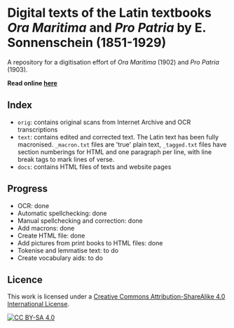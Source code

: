 # Digital texts of the Latin textbooks _Ora Maritima_ and _Pro Patria_ by E. Sonnenschein (1851-1929)

A repository for a digitisation effort of _Ora Maritima_ (1902) and _Pro Patria_ (1903).

**Read online [here](https://fergusjpwalsh.github.io/sonnenschein/)**

## Index
* ```orig```: contains original scans from Internet Archive and OCR transcriptions
* ```text```: contains edited and corrected text. The Latin text has been fully macronised. `_macron.txt` files are 'true' plain text, `_tagged.txt` files have section numberings for HTML and one paragraph per line, with line break tags to mark lines of verse.
* ```docs```: contains HTML files of texts and website pages

## Progress
* OCR: done
* Automatic spellchecking: done
* Manual spellchecking and correction: done
* Add macrons: done
* Create HTML file: done
* Add pictures from print books to HTML files: done
* Tokenise and lemmatise text: to do
* Create vocabulary aids: to do

## Licence

This work is licensed under a [Creative Commons Attribution-ShareAlike 4.0 International License](http://creativecommons.org/licenses/by-sa/4.0/).

[![CC BY-SA 4.0][cc-by-sa-image]][cc-by-sa]

[cc-by-sa]: http://creativecommons.org/licenses/by-sa/4.0/
[cc-by-sa-image]: https://licensebuttons.net/l/by-sa/4.0/88x31.png
[cc-by-sa-shield]: https://img.shields.io/badge/License-CC%20BY--SA%204.0-lightgrey.svg
